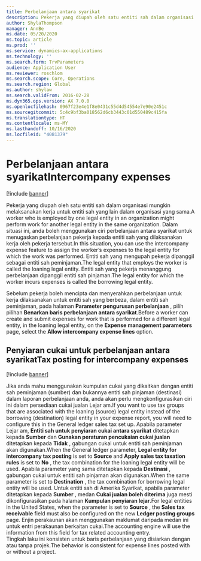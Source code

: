 ```yaml
---
title: Perbelanjaan antara syarikat
description: Pekerja yang diupah oleh satu entiti sah dalam organisasi mungkin melaksanakan kerja untuk entiti sah yang lain dalam organisasi yang sama. Dalam situasi ini, anda boleh menggunakan ciri perbelanjaan antara syarikat untuk menugaskan perbelanjaan pekerja kepada entiti sah yang dilaksanakan kerja oleh pekerja tersebut.
author: ShylaThompson
manager: AnnBe
ms.date: 05/20/2020
ms.topic: article
ms.prod: ''
ms.service: dynamics-ax-applications
ms.technology: ''
ms.search.form: TrvParameters
audience: Application User
ms.reviewer: roschlom
ms.search.scope: Core, Operations
ms.search.region: Global
ms.author: shylaw
ms.search.validFrom: 2016-02-28
ms.dyn365.ops.version: AX 7.0.0
ms.openlocfilehash: 0967f23e4e1f8e0431c55d4d54554e7e90e2451c
ms.sourcegitcommit: 5c4c9bf3ba018562d6cb3443c01d550489c415fa
ms.translationtype: HT
ms.contentlocale: ms-MY
ms.lasthandoff: 10/16/2020
ms.locfileid: "4081379"
---
```

# <a name="intercompany-expenses"></a><span data-ttu-id="e5861-104">Perbelanjaan antara syarikat</span><span class="sxs-lookup"><span data-stu-id="e5861-104">Intercompany expenses</span></span>

[!include [banner](../includes/banner.md)]

<span data-ttu-id="e5861-105">Pekerja yang diupah oleh satu entiti sah dalam organisasi mungkin melaksanakan kerja untuk entiti sah yang lain dalam organisasi yang sama.</span><span class="sxs-lookup"><span data-stu-id="e5861-105">A worker who is employed by one legal entity in an organization might perform work for another legal entity in the same organization.</span></span> <span data-ttu-id="e5861-106">Dalam situasi ini, anda boleh menggunakan ciri perbelanjaan antara syarikat untuk menugaskan perbelanjaan pekerja kepada entiti sah yang dilaksanakan kerja oleh pekerja tersebut.</span><span class="sxs-lookup"><span data-stu-id="e5861-106">In this situation, you can use the intercompany expense feature to assign the worker’s expenses to the legal entity for which the work was performed.</span></span> <span data-ttu-id="e5861-107">Entiti sah yang mengupah pekerja dipanggil sebagai entiti sah peminjaman.</span><span class="sxs-lookup"><span data-stu-id="e5861-107">The legal entity that employs the worker is called the loaning legal entity.</span></span> <span data-ttu-id="e5861-108">Entiti sah yang pekerja menanggung perbelanjaan dipanggil entiti sah pinjaman.</span><span class="sxs-lookup"><span data-stu-id="e5861-108">The legal entity for which the worker incurs expenses is called the borrowing legal entity.</span></span> 

<span data-ttu-id="e5861-109">Sebelum pekerja boleh mencipta dan menyerahkan perbelanjaan untuk kerja dilaksanakan untuk entiti sah yang berbeza, dalam entiti sah peminjaman, pada halaman **Parameter pengurusan perbelanjaan** , pilih pilihan **Benarkan baris perbelanjaan antara syarikat**.</span><span class="sxs-lookup"><span data-stu-id="e5861-109">Before a worker can create and submit expenses for work that is performed for a different legal entity, in the loaning legal entity, on the **Expense management parameters** page, select the **Allow intercompany expense lines** option.</span></span> 

## <a name="tax-posting-for-intercompany-expenses"></a><span data-ttu-id="e5861-110">Penyiaran cukai untuk perbelanjaan antara syarikat</span><span class="sxs-lookup"><span data-stu-id="e5861-110">Tax posting for intercompany expenses</span></span>

[!include [banner](../includes/banner.md)]

<span data-ttu-id="e5861-111">Jika anda mahu menggunakan kumpulan cukai yang dikaitkan dengan entiti sah peminjaman (sumber) dan bukannya entiti sah pinjaman (destinasi) dalam laporan perbelanjaan anda, anda akan perlu mengkonfigurasikan ciri ini dalam persediaan cukai jualan Lejar am.</span><span class="sxs-lookup"><span data-stu-id="e5861-111">If you want to use tax groups that are associated with the loaning (source) legal entity instead of the borrowing (destination) legal entity in your expense report, you will need to configure this in the General ledger sales tax set up.</span></span> <span data-ttu-id="e5861-112">Apabila parameter Lejar am, **Entiti sah untuk penyiaran cukai antara syarikat** ditetapkan kepada **Sumber** dan **Gunakan peraturan pencukaian cukai jualan** ditetapkan kepada **Tidak** , gabungan cukai untuk entiti sah peminjaman akan digunakan.</span><span class="sxs-lookup"><span data-stu-id="e5861-112">When the General ledger parameter, **Legal entity for intercompany tax posting** is set to **Source** and **Apply sales tax taxation rules** is set to **No** , the tax combination for the loaning legal entity will be used.</span></span> <span data-ttu-id="e5861-113">Apabila parameter yang sama ditetapkan kepada **Destinasi** , gabungan cukai untuk entiti sah pinjaman akan digunakan.</span><span class="sxs-lookup"><span data-stu-id="e5861-113">When the same parameter is set to **Destination** , the tax combination for borrowing legal entity will be used.</span></span> <span data-ttu-id="e5861-114">Untuk entiti sah di Amerika Syarikat, apabila parameter ditetapkan kepada **Sumber** , medan **Cukai jualan boleh diterima** juga mesti dikonfigurasikan pada halaman  **Kumpulan penyiaran lejar**.</span><span class="sxs-lookup"><span data-stu-id="e5861-114">For legal entities in the United States, when the parameter is set to **Source** , the **Sales tax receivable** field must also be configured on the new **Ledger posting groups** page.</span></span> <span data-ttu-id="e5861-115">Enjin perakaunan akan menggunakan maklumat daripada medan ini untuk entri perakaunan berkaitan cukai.</span><span class="sxs-lookup"><span data-stu-id="e5861-115">The accounting engine will use the information from this field for tax related accounting entry.</span></span>   
<span data-ttu-id="e5861-116">Tingkah laku ini konsisten untuk baris perbelanjaan yang disiarkan dengan atau tanpa projek.</span><span class="sxs-lookup"><span data-stu-id="e5861-116">The behavior is consistent for expense lines posted with or without a project.</span></span>  
